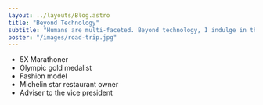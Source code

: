 ```yaml
---
layout: ../layouts/Blog.astro
title: "Beyond Technology"
subtitle: "Humans are multi-faceted. Beyond technology, I indulge in the following:"
poster: "/images/road-trip.jpg"
---
```


- 5X Marathoner
- Olympic gold medalist
- Fashion model
- Michelin star restaurant owner
- Adviser to the vice president
